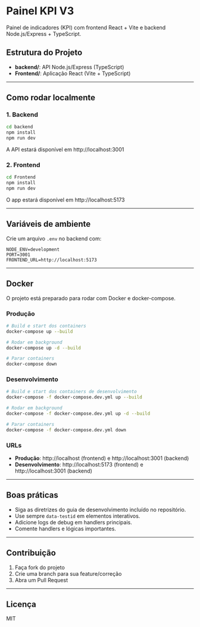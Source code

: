 # Painel KPI V3

Painel de indicadores (KPI) com frontend React + Vite e backend Node.js/Express + TypeScript.

## Estrutura do Projeto

- **backend/**: API Node.js/Express (TypeScript)
- **Frontend/**: Aplicação React (Vite + TypeScript)

---

## Como rodar localmente

### 1. Backend

```bash
cd backend
npm install
npm run dev
```

A API estará disponível em http://localhost:3001

### 2. Frontend

```bash
cd Frontend
npm install
npm run dev
```

O app estará disponível em http://localhost:5173

---

## Variáveis de ambiente

Crie um arquivo `.env` no backend com:

```
NODE_ENV=development
PORT=3001
FRONTEND_URL=http://localhost:5173
```

---

## Docker

O projeto está preparado para rodar com Docker e docker-compose.

### Produção
```bash
# Build e start dos containers
docker-compose up --build

# Rodar em background
docker-compose up -d --build

# Parar containers
docker-compose down
```

### Desenvolvimento
```bash
# Build e start dos containers de desenvolvimento
docker-compose -f docker-compose.dev.yml up --build

# Rodar em background
docker-compose -f docker-compose.dev.yml up -d --build

# Parar containers
docker-compose -f docker-compose.dev.yml down
```

### URLs
- **Produção**: http://localhost (frontend) e http://localhost:3001 (backend)
- **Desenvolvimento**: http://localhost:5173 (frontend) e http://localhost:3001 (backend)

---

## Boas práticas

- Siga as diretrizes do guia de desenvolvimento incluído no repositório.
- Use sempre `data-testid` em elementos interativos.
- Adicione logs de debug em handlers principais.
- Comente handlers e lógicas importantes.

---

## Contribuição

1. Faça fork do projeto
2. Crie uma branch para sua feature/correção
3. Abra um Pull Request

---

## Licença

MIT 